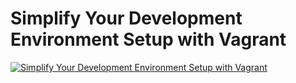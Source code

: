 # Simplify Your Development Environment Setup with Vagrant

[![Simplify Your Development Environment Setup with Vagrant](https://img.youtube.com/vi/4Ef8adSRifY/0.jpg)](https://www.youtube.com/watch?v=4Ef8adSRifY)
